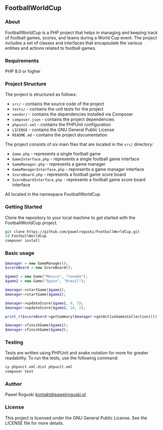 ## FootballWorldCup

### About

FootballWorldCup is a PHP project that helps in managing and keeping track of football games, scores, and teams during a World Cup event. The project includes a set of classes and interfaces that encapsulate the various entities and actions related to football games.

### Requirements
PHP 8.0 or higher

### Project Structure
The project is structured as follows:
- `src/` - contains the source code of the project
- `tests/` - contains the unit tests for the project
- `vendor/` - contains the dependencies installed via Composer
- `composer.json` - contains the project dependencies
- `phpunit.xml` - contains the PHPUnit configuration
- `LICENSE` - contains the GNU General Public License
- `README.md` - contains the project documentation

The project consists of six main files that are located in the `src/` directory:
- `Game.php` - represents a single football game
- `GameInterface.php` - represents a single football game interface
- `GameManager.php` - represents a game manager
- `GameManagerInterface.php` - represents a game manager interface
- `ScoreBoard.php` - represents a football game score board
- `ScoreBoardInterface.php` - represents a football game score board interface

All located in the namespace FootballWorldCup.


### Getting Started
Clone the repository to your local machine to get started with the FootballWorldCup project.
```bash
git clone https://github.com/pawelroguski/FootballWorldCup.git
cd FootballWorldCup
composer install
```

### Basic usage
```php
$manager = new GameManager();
$scoreBoard = new ScoreBoard();

$game1 = new Game("Mexico", "Canada");
$game2 = new Game("Spain", "Brazil");

$manager->startGame($game1);
$manager->startGame($game2);

$manager->updateScore($game1, 0, 5);
$manager->updateScore($game2, 10, 2);

print_r($scoreBoard->getSummary($manager->getActiveGamesCollection()));

$manager->finishGame($game1);
$manager->finishGame($game2);
```

### Testing
Tests are written using PHPUnit and snake notation for more for greater readability. To run the tests, use the following command:
```bash
cp phpunit.xml.dist phpunit.xml
composer test
```

### Author
Pawel Roguski [kontakt@pawelroguski.pl](mailto:kontakt@pawelroguski.pl?subject=[GitHub]%20FootballWorldCup)

### License
This project is licensed under the GNU General Public License. See the LICENSE file for more details.
